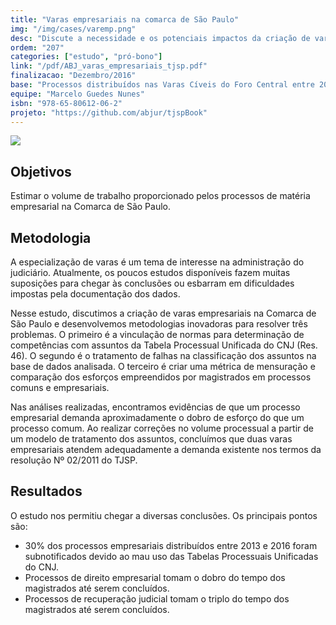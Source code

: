 ```yaml
---
title: "Varas empresariais na comarca de São Paulo"
img: "/img/cases/varemp.png"
desc: "Discute a necessidade e os potenciais impactos da criação de varas empresariais na comarca de São Paulo."
ordem: "207"
categories: ["estudo", "pró-bono"]
link: "/pdf/ABJ_varas_empresariais_tjsp.pdf"
finalizacao: "Dezembro/2016"
base: "Processos distribuídos nas Varas Cíveis do Foro Central entre 2013 e 2015"
equipe: "Marcelo Guedes Nunes"
isbn: "978-65-80612-06-2"
projeto: "https://github.com/abjur/tjspBook"
---
```


![](/img/cases/varemp.png)

## Objetivos

Estimar o volume de trabalho proporcionado pelos processos de matéria empresarial na Comarca de São Paulo.

## Metodologia

A especialização de varas é um tema de interesse na administração do judiciário. Atualmente, os poucos estudos disponíveis fazem muitas suposições para chegar às conclusões ou esbarram em dificuldades impostas pela documentação dos dados. 

Nesse estudo, discutimos a criação de varas empresariais na Comarca de São Paulo e desenvolvemos metodologias inovadoras para resolver três problemas. O primeiro é a vinculação de normas para determinação de competências com assuntos da Tabela Processual Unificada do CNJ (Res. 46). O segundo é o tratamento de falhas na classificação dos assuntos na base de dados analisada. O terceiro é criar uma métrica de mensuração e comparação dos esforços empreendidos por magistrados em processos comuns e empresariais. 

Nas análises realizadas, encontramos evidências de que um processo empresarial demanda aproximadamente o dobro de esforço do que um processo comum. Ao realizar correções no volume processual a partir de um modelo de tratamento dos assuntos, concluímos que duas varas empresariais atendem adequadamente a demanda existente nos termos da resolução Nº 02/2011 do TJSP.

## Resultados

O estudo nos permitiu chegar a diversas conclusões. Os principais pontos são:

- 30% dos processos empresariais distribuídos entre 2013 e 2016 foram subnotificados devido ao mau uso das Tabelas Processuais Unificadas do CNJ.
- Processos de direito empresarial tomam o dobro do tempo dos magistrados até serem concluídos.
- Processos de recuperação judicial tomam o triplo do tempo dos magistrados até serem concluídos.



